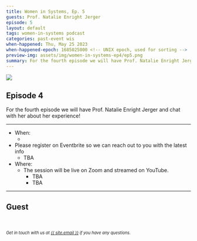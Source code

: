 ```yaml
---
title: Women in Systems, Ep. 5
guests: Prof. Natalie Enright Jerger
episode: 5
layout: default
tags: women-in-systems podcast
categories: past-event wis
when-happened: Thu, May 25 2023
when-happened-epoch: 1685025000 <!-- UNIX epoch, used for sorting -->
preview-img: assets/img/women-in-systems-ep4/ep5.png
summary: For the fourth episode we will have Prof. Natalie Enright Jerger and chat with her about her experience!
---
```


<img src="{{ 'assets/img/women-in-systems-ep5/ep5.png' | relative_url }}"/>

## Episode 4
For the fourth episode we will have Prof. Natalie Enright Jerger and chat with her about her experience!


<!-- <div class="section-header">Submit your questions!</div>
<div class="section-content">
    <iframe class="loading-white-bg" src="https://app.sli.do/event/gvurjFQQGviwjztFyoXVbe/live/questions" height="100%" width="100%" style="min-height: 560px;"></iframe>
</div> -->

<hr>

* When:
  * <div style="font-weight: bold;" class="time-fmt-local" data-start="1685025000" data-duration="3600" data-show-timezone-link="true"></div>
* Please register on Eventbrite so we can reach out to you with the latest info
  * TBA <!-- * <a href="https://www.eventbrite.com/e/women-in-systems-ep-4-tickets-477569261517" target=_blank class="external-link">Eventbrite</a> -->
* Where:  
  * The session will be live on Zoom and streamed on YouTube.
    * TBA<!-- * <a href="https://ucsd.zoom.us/j/92058909296" target=_blank class="external-link">Zoom</a>  -->
    * TBA <!-- * <a href="https://youtu.be/xCoH8JlNkmM" target=_blank class="external-link">YouTube</a>  -->
<hr>


<!-- <div class="section-header">Submit your questions!</div>
<div class="section-content">
    <iframe class="loading-white-bg" src="https://app.sli.do/event/muvx8icUQr3w3kz6kNaEXA" height="100%" width="100%" style="min-height: 560px;"></iframe>
</div>
<br> -->

## Guest

<!-- <div class="bio">
<img class="headshot" src="https://anakli.inf.ethz.ch/static/media/anaklimovic_photo_800_890.bfc4b113.jpg" alt="Ana's Portrait"/>

<a target=_blank href="https://anakli.inf.ethz.ch/">Ana Klimovic</a><br>
Prof. Klimovic is an Assistant Professor in the Department of Computer Science at ETH Zurich. Prof. Klimovic is a member of the ETH Systems Group, where she lead the Efficient Architectures and Systems Lab (EASL).

Prof. Klimovic work on computer systems for large-scale applications such as cloud computing services, data analytics, and machine learning. The goal of Prof. Klimovic's research is to improve the performance and resource efficiency of cloud computing while making it easier for users to deploy and manage their applications. Prof. Klimovic's research interests span operating systems, computer architecture, and their intersection with machine learning. -->

</div><br>

<!-- <hr> -->
<br>
<div style="font-size: 0.8em;">
    <i>
    Get in touch with us at <a class="external-link" target='_blank' href="mailto:{{ site.email }}">{{ site.email }}</a> if you have any questions.
    </i>
</div>
<br>


